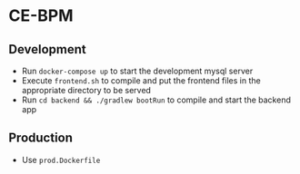 # CE-BPM

## Development
- Run `docker-compose up` to start the development mysql server
- Execute `frontend.sh` to compile and put the frontend files in the appropriate directory to be served
- Run `cd backend && ./gradlew bootRun` to compile and start the backend app

## Production
- Use `prod.Dockerfile`

